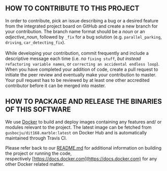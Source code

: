 ## HOW TO CONTRIBUTE TO THIS PROJECT
In order to contribute, pick an issue describing a bug or a desired feature from the integrated project board on GitHub and create a new branch for your contribution. The branch name format should be a *noun* or an *adjective_noun*, followed by `_fix` for a bug solution (e.g. `parallel_parking`, `driving`, `car_detecting_fix`).\
\
While developing your contribution, commit frequently and include a descriptive message each time (i.e. *no* `fixing stuff`, *but instead* `refactoring variable names`, or `correcting an accidental endless loop`). When you have completed your addition of code, create a pull request to initiate the peer review and eventually make your contribution to master. Your pull request has to be reviewed by at least one other accredited contributor before it can be merged into master.

## HOW TO PACKAGE AND RELEASE THE BINARIES OF THIS SOFTWARE
We use [Docker](https://www.docker.com/community-edition) to build and deploy images containing any features and/ or modules relevant to the project. The latest image can be fetched from `gusbocju/dit168.marble:latest` on Docker Hub and is automatically maintained through Travis CI.

Please refer back to our [README.md](README.md) for additional information on building the project or running the code,\
respectively [https://docs.docker.com](https://docs.docker.com) for any other Docker related matter.

